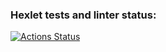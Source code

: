 ### Hexlet tests and linter status:
[![Actions Status](https://github.com/UserNEO-1/frontend-project-44/actions/workflows/hexlet-check.yml/badge.svg)](https://github.com/UserNEO-1/frontend-project-44/actions)